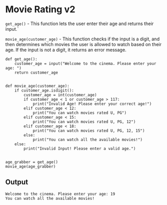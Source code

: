 # Movie Rating v2

`get_age()` - This function lets the user  enter their age and returns their input.`

`movie_age(customer_age)` - This function checks if the input is a digit, and then determines which movies the user is allowed to watch based on their age. If the input is not a digit, it returns an error message.

```commandline
def get_age():
    customer_age = input("Welcome to the cinema. Please enter your age: ")
    return customer_age


def movie_age(customer_age):
    if customer_age.isdigit():
        customer_age = int(customer_age)
        if customer_age < 1 or customer_age > 117:
            print("Invalid Age! Please enter your correct age!")
        elif customer_age < 12:
            print("You can watch movies rated U, PG")
        elif customer_age < 15:
            print("You can watch movies rated U, PG, 12")
        elif customer_age < 18:
            print("You can watch movies rated U, PG, 12, 15")
        else:
            print("You can watch all the available movies!")
    else:
        print("Invalid Input! Please enter a valid age.")


age_grabber = get_age()
movie_age(age_grabber)

```

## Output
```commandline
Welcome to the cinema. Please enter your age: 19
You can watch all the available movies!

```